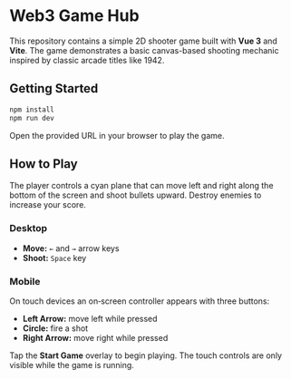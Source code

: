 # Web3 Game Hub

This repository contains a simple 2D shooter game built with **Vue 3** and **Vite**. The game demonstrates a basic canvas-based shooting mechanic inspired by classic arcade titles like 1942.

## Getting Started

```bash
npm install
npm run dev
```

Open the provided URL in your browser to play the game.

## How to Play

The player controls a cyan plane that can move left and right along the bottom of the screen and shoot bullets upward. Destroy enemies to increase your score.

### Desktop

- **Move:** `←` and `→` arrow keys
- **Shoot:** `Space` key

### Mobile

On touch devices an on‑screen controller appears with three buttons:

- **Left Arrow:** move left while pressed
- **Circle:** fire a shot
- **Right Arrow:** move right while pressed

Tap the **Start Game** overlay to begin playing. The touch controls are only visible while the game is running.

